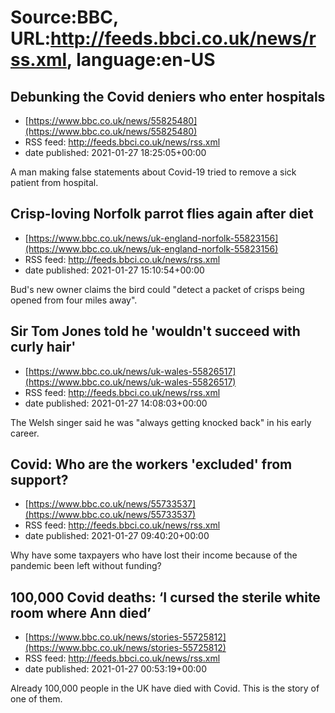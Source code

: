 # Source:BBC, URL:http://feeds.bbci.co.uk/news/rss.xml, language:en-US

## Debunking the Covid deniers who enter hospitals
 - [https://www.bbc.co.uk/news/55825480](https://www.bbc.co.uk/news/55825480)
 - RSS feed: http://feeds.bbci.co.uk/news/rss.xml
 - date published: 2021-01-27 18:25:05+00:00

A man making false statements about Covid-19 tried to remove a sick patient from hospital.

## Crisp-loving Norfolk parrot flies again after diet
 - [https://www.bbc.co.uk/news/uk-england-norfolk-55823156](https://www.bbc.co.uk/news/uk-england-norfolk-55823156)
 - RSS feed: http://feeds.bbci.co.uk/news/rss.xml
 - date published: 2021-01-27 15:10:54+00:00

Bud's new owner claims the bird could "detect a packet of crisps being opened from four miles away".

## Sir Tom Jones told he 'wouldn't succeed with curly hair'
 - [https://www.bbc.co.uk/news/uk-wales-55826517](https://www.bbc.co.uk/news/uk-wales-55826517)
 - RSS feed: http://feeds.bbci.co.uk/news/rss.xml
 - date published: 2021-01-27 14:08:03+00:00

The Welsh singer said he was "always getting knocked back" in his early career.

## Covid: Who are the workers 'excluded' from support?
 - [https://www.bbc.co.uk/news/55733537](https://www.bbc.co.uk/news/55733537)
 - RSS feed: http://feeds.bbci.co.uk/news/rss.xml
 - date published: 2021-01-27 09:40:20+00:00

Why have some taxpayers who have lost their income because of the pandemic been left without funding?

## 100,000 Covid deaths: ‘I cursed the sterile white room where Ann died’
 - [https://www.bbc.co.uk/news/stories-55725812](https://www.bbc.co.uk/news/stories-55725812)
 - RSS feed: http://feeds.bbci.co.uk/news/rss.xml
 - date published: 2021-01-27 00:53:19+00:00

Already 100,000 people in the UK have died with Covid. This is the story of one of them.

